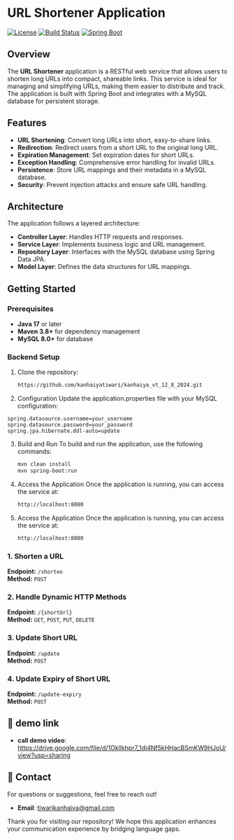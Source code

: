 # URL Shortener Application

[![License](https://img.shields.io/badge/License-MIT-blue.svg)](LICENSE)
[![Build Status](https://img.shields.io/badge/Build-Passing-brightgreen.svg)]()
[![Spring Boot](https://img.shields.io/badge/Spring%20Boot-3.1.1-blue.svg)](https://spring.io/projects/spring-boot)

## Overview

The **URL Shortener** application is a RESTful web service that allows users to shorten long URLs into compact, shareable links. This service is ideal for managing and simplifying URLs, making them easier to distribute and track. The application is built with Spring Boot and integrates with a MySQL database for persistent storage.

## Features

- **URL Shortening**: Convert long URLs into short, easy-to-share links.
- **Redirection**: Redirect users from a short URL to the original long URL.
- **Expiration Management**: Set expiration dates for short URLs.
- **Exception Handling**: Comprehensive error handling for invalid URLs.
- **Persistence**: Store URL mappings and their metadata in a MySQL database.
- **Security**: Prevent injection attacks and ensure safe URL handling.

## Architecture

The application follows a layered architecture:

- **Controller Layer**: Handles HTTP requests and responses.
- **Service Layer**: Implements business logic and URL management.
- **Repository Layer**: Interfaces with the MySQL database using Spring Data JPA.
- **Model Layer**: Defines the data structures for URL mappings.

## Getting Started

### Prerequisites

- **Java 17** or later
- **Maven 3.8+** for dependency management
- **MySQL 8.0+** for database


### Backend Setup

1. Clone the repository:
    ```bash
    https://github.com/kanhaiyatiwari/kanhaiya_vt_12_8_2024.git
    ```

2. Configuration
Update the application.properties file with your MySQL configuration:
 ```spring.datasource.url=jdbc:mysql://localhost:3306/urlshortener
spring.datasource.username=your_username
spring.datasource.password=your_password
spring.jpa.hibernate.ddl-auto=update
```
3. Build and Run
To build and run the application, use the following commands:
    ```bash
   mvn clean install
   mvn spring-boot:run
   ```
4. Access the Application
Once the application is running, you can access the service at:
    ```bash
    http://localhost:8080
    ```
4. Access the Application
Once the application is running, you can access the service at:
    ```bash
    http://localhost:8080
    ```

### 1. Shorten a URL
**Endpoint:** `/shorten`  
**Method:** `POST`

### 2. Handle Dynamic HTTP Methods
**Endpoint:** `/{shortUrl}`  
**Method:** `GET`, `POST`, `PUT`, `DELETE`

### 3. Update Short URL
**Endpoint:** `/update`  
**Method:** `POST`

### 4. Update Expiry of Short URL
**Endpoint:** `/update-expiry`  
**Method:** `POST`

## 📸 demo link
- **call demo video**: https://drive.google.com/file/d/1Okllkhpr7_1di4Nf5kHHacBSmKW9HJoU/view?usp=sharing

## 💬 Contact

For questions or suggestions, feel free to reach out!

- **Email**: tiwarikanhaiya@gmail.com


Thank you for visiting our repository! We hope this application enhances your communication experience by bridging language gaps.

